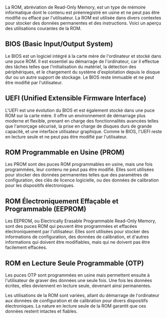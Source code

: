 
La ROM, abréviation de Read-Only Memory, est un type de mémoire informatique dont le contenu est préenregistré en usine et ne peut pas être modifié ou effacé par l'utilisateur. La ROM est utilisée dans divers contextes pour stocker des données permanentes et des instructions. Voici un aperçu des utilisations courantes de la ROM.

## BIOS (Basic Input/Output System)

Le BIOS est un logiciel intégré à la carte mère de l'ordinateur et stocké dans une puce ROM. Il est essentiel au démarrage de l'ordinateur, car il effectue des tâches telles que l'initialisation du matériel, la détection des périphériques, et le chargement du système d'exploitation depuis le disque dur ou un autre support de stockage. Le BIOS reste immuable et ne peut être modifié par l'utilisateur.

## UEFI (Unified Extensible Firmware Interface)

L'UEFI est une évolution du BIOS et est également stocké dans une puce ROM sur la carte mère. Il offre un environnement de démarrage plus moderne et flexible, prenant en charge des fonctionnalités avancées telles que l'amorçage sécurisé, la prise en charge de disques durs de grande capacité, et une interface utilisateur graphique. Comme le BIOS, l'UEFI reste en lecture seule et ne peut pas être modifié par l'utilisateur.

## ROM Programmable en Usine (PROM)

Les PROM sont des puces ROM programmables en usine, mais une fois programmées, leur contenu ne peut pas être modifié. Elles sont utilisées pour stocker des données permanentes telles que des paramètres de configuration, des clés de licence logicielle, ou des données de calibration pour les dispositifs électroniques.

## ROM Électroniquement Effaçable et Programmable (EEPROM)

Les EEPROM, ou Electrically Erasable Programmable Read-Only Memory, sont des puces ROM qui peuvent être programmées et effacées électroniquement par l'utilisateur. Elles sont utilisées pour stocker des informations de configuration, des données de calibration, et d'autres informations qui doivent être modifiables, mais qui ne doivent pas être facilement effacées.

## ROM en Lecture Seule Programmable (OTP)

Les puces OTP sont programmées en usine mais permettent ensuite à l'utilisateur de graver des données une seule fois. Une fois les données écrites, elles deviennent en lecture seule, devenant ainsi permanentes.

Les utilisations de la ROM sont variées, allant du démarrage de l'ordinateur aux données de configuration et de calibration pour divers dispositifs électroniques. La nature en lecture seule de la ROM garantit que ces données restent intactes et fiables.

